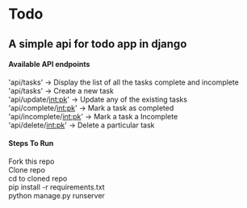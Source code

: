 # Todo
## A simple api for todo app in django

#### Available API endpoints

'api/tasks' ->  Display the list of all the tasks complete and incomplete<br>
'api/tasks' ->  Create a new task<br>
'api/update/<int:pk>' ->  Update any of the existing tasks<br>
'api/complete/<int:pk>' ->  Mark a task as completed<br>
'api/incomplete/<int:pk>' ->  Mark a task a Incomplete<br>
'api/delete/<int:pk>' ->  Delete a particular task<br>

#### Steps To Run
Fork this repo<br>
Clone repo<br>
cd to cloned repo<br>
pip install -r requirements.txt<br>
python manage.py runserver



